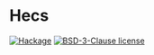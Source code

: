 # Hecs

[![Hackage](https://img.shields.io/hackage/v/Hecs.svg?logo=haskell)](https://hackage.haskell.org/package/Hecs)
[![BSD-3-Clause license](https://img.shields.io/badge/license-BSD--3--Clause-blue.svg)](LICENSE)
